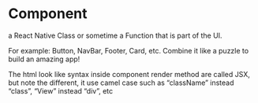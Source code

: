 # Component

a React Native Class or sometime a Function that is part of the UI.

For example: Button, NavBar, Footer, Card, etc. Combine it like a puzzle to build an amazing app!

The html look like syntax inside component render method are called JSX, but note the different, it use camel case such as “className” instead “class”, “View” instead “div”, etc